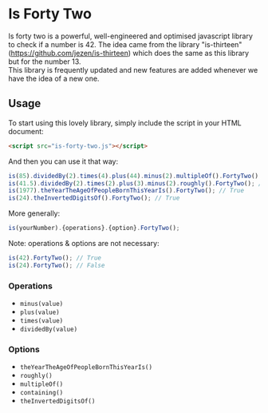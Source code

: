 # Is Forty Two
Is forty two is a powerful, well-engineered and optimised javascript library to check if a number is 42.
The idea came from the library "is-thirteen" (https://github.com/jezen/is-thirteen) which does the same as this library but for the number 13.   
This library is frequently updated and new features are added whenever we have the idea of a new one.
## Usage
To start using this lovely library, simply include the script in your HTML document:
```html
<script src="is-forty-two.js"></script>
```
And then you can use it that way:
```javascript
is(85).dividedBy(2).times(4).plus(44).minus(2).multipleOf().FortyTwo(); // False
is(41.5).dividedBy(2).times(2).plus(3).minus(2).roughly().FortyTwo(); // True
is(1977).theYearTheAgeOfPeopleBornThisYearIs().FortyTwo(); // True
is(24).theInvertedDigitsOf().FortyTwo(); // True
```
More generally:
```javascript
is(yourNumber).{operations}.{option}.FortyTwo();
```
Note: operations & options are not necessary:
```javascript
is(42).FortyTwo(); // True
is(24).FortyTwo(); // False
```

### Operations
* `minus(value)`
* `plus(value)`
* `times(value)`
* `dividedBy(value)`

### Options
* `theYearTheAgeOfPeopleBornThisYearIs()`
* `roughly()`
* `multipleOf()`
* `containing()`
* `theInvertedDigitsOf()`